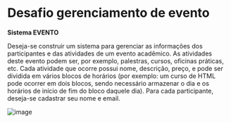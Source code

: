 # Desafio gerenciamento de evento
**Sistema EVENTO**

Deseja-se construir um sistema para gerenciar as informações dos participantes e das atividades de um
evento acadêmico. As atividades deste evento podem ser, por exemplo, palestras, cursos, oficinas
práticas, etc. Cada atividade que ocorre possui nome, descrição, preço, e pode ser dividida em vários
blocos de horários (por exemplo: um curso de HTML pode ocorrer em dois blocos, sendo necessário
armazenar o dia e os horários de início de fim do bloco daquele dia). Para cada participante, deseja-se
cadastrar seu nome e email.

![image](https://github.com/user-attachments/assets/8d48621a-28a6-452b-8995-b4f56682f915)

